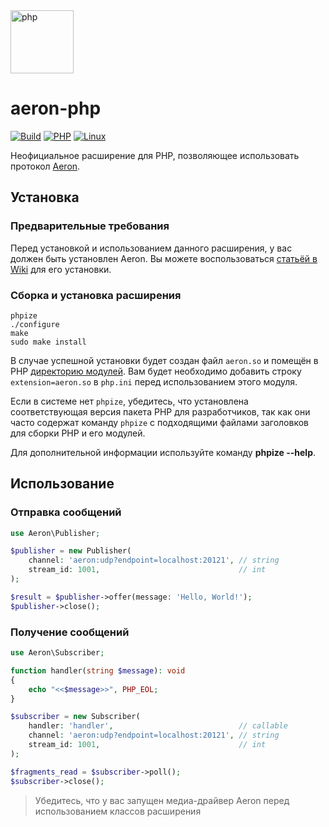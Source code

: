 <img src="https://user-images.githubusercontent.com/44947427/169660344-9298aef6-773f-4451-89e9-cb8de7dfe4af.svg" height="101" alt="php">

# aeron-php

[![Build](https://github.com/RoboTradeCode/aeron-php/actions/workflows/build.yml/badge.svg)](https://github.com/RoboTradeCode/aeron-php/actions/workflows/build.yml)
[![PHP](https://img.shields.io/badge/php-%5E8.0-blue)](https://www.php.net/downloads)
[![Linux](https://img.shields.io/badge/platform-linux-lightgrey)](https://ru.wikipedia.org/wiki/Linux)

Неофициальное расширение для PHP, позволяющее использовать протокол [Aeron](https://github.com/real-logic/aeron).

## Установка

### Предварительные требования

Перед установкой и использованием данного расширения, у вас должен быть установлен Aeron. Вы можете воспользоваться
[статьёй в Wiki](https://github.com/RoboTradeCode/aeron-php/wiki/Установка-Aeron) для его установки.

### Сборка и установка расширения

```shell
phpize
./configure
make
sudo make install
```

В случае успешной установки будет создан файл `aeron.so` и помещён в
PHP [директорию модулей](https://www.php.net/manual/ru/ini.core.php#ini.extension-dir). Вам будет необходимо добавить
строку `extension=aeron.so` в `php.ini` перед использованием этого модуля.

Если в системе нет `phpize`, убедитесь, что установлена соответствующая версия пакета PHP для разработчиков, так как они
часто содержат команду `phpize` с подходящими файлами заголовков для сборки PHP и его модулей.

Для дополнительной информации используйте команду **phpize --help**.

## Использование

### Отправка сообщений

```php
use Aeron\Publisher;

$publisher = new Publisher(
    channel: 'aeron:udp?endpoint=localhost:20121', // string
    stream_id: 1001,                               // int
);

$result = $publisher->offer(message: 'Hello, World!');
$publisher->close();
```

### Получение сообщений

```php
use Aeron\Subscriber;

function handler(string $message): void
{
    echo "<<$message>>", PHP_EOL;
}

$subscriber = new Subscriber(
    handler: 'handler',                            // callable
    channel: 'aeron:udp?endpoint=localhost:20121', // string
    stream_id: 1001,                               // int
);

$fragments_read = $subscriber->poll();
$subscriber->close();
```

> Убедитесь, что у вас запущен медиа-драйвер Aeron перед использованием классов расширения
